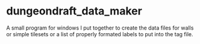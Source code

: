 # dungeondraft_data_maker
A small program for windows I put together to create the data files for walls or simple tilesets or a list of properly formated labels to put into the tag file.
